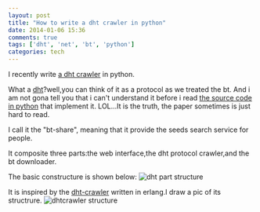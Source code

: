 ```yaml
---
layout: post
title: "How to write a dht crawler in python"
date: 2014-01-06 15:36
comments: true
tags: ['dht', 'net', 'bt', 'python']
categories: tech
---
```


I recently write [a dht crawler][1] in python.

What a [dht][2]?well,you can think of it as a protocol as we treated the bt.
And i am not gona tell you that i can't understand it before i read [the source code in python][4] that implement it.
LOL...It is the truth, the paper sometimes is just hard to read.

I call it the "bt-share", meaning that it provide the seeds search service for people. <!--more-->

It composite three parts:the web interface,the dht protocol crawler,and the bt downloader.

The basic constructure is shown below:
<img src="/images/dht/mdht.png" alt="dht part structure"/>

It is inspired by the [dht-crawler][3] written in erlang.I draw a pic of its structrure.
<img src="/images/dht/dhtcrawler.png" alt="dhtcrawler structure"/>


[1]: https://github.com/zhkzyth/BT-Share
[2]: http://www.bittorrent.org/beps/bep_0005.html
[3]: https://github.com/kevinlynx/dhtcrawler
[4]: https://github.com/gsko/mdht
